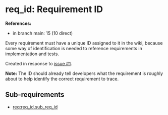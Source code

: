 # req_id: Requirement ID

**References:**

- in branch main: 15 (10 direct)

Every requirement must have a unique ID assigned to it in the wiki,
because some way of identification is needed to reference requirements in implementation and tests.

Created in response to [issue #1](https://github.com/mhatzl/mantra/issues/1).

**Note:** The ID should already tell developers what the requirement is roughly about to help identify the correct requirement to trace.

## Sub-requirements

- [req:req_id.sub_req_id](5-REQ-req_id.sub_req_id#req_idsub_req_id-sub-requirements-for-high-level-requirements)
